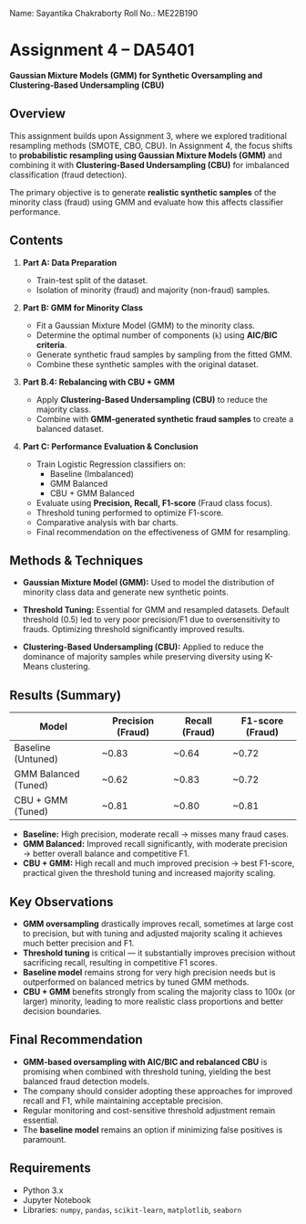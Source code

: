 Name: Sayantika Chakraborty
Roll No.: ME22B190

# Assignment 4 – DA5401  
**Gaussian Mixture Models (GMM) for Synthetic Oversampling and Clustering-Based Undersampling (CBU)** 

## Overview  
This assignment builds upon Assignment 3, where we explored traditional resampling methods (SMOTE, CBO, CBU). In Assignment 4, the focus shifts to **probabilistic resampling using Gaussian Mixture Models (GMM)** and combining it with **Clustering-Based Undersampling (CBU)** for imbalanced classification (fraud detection). 

The primary objective is to generate **realistic synthetic samples** of the minority class (fraud) using GMM and evaluate how this affects classifier performance. 

## Contents  
1. **Part A: Data Preparation** 
   - Train-test split of the dataset. 
   - Isolation of minority (fraud) and majority (non-fraud) samples. 

2. **Part B: GMM for Minority Class** 
   - Fit a Gaussian Mixture Model (GMM) to the minority class. 
   - Determine the optimal number of components (`k`) using **AIC/BIC criteria**. 
   - Generate synthetic fraud samples by sampling from the fitted GMM. 
   - Combine these synthetic samples with the original dataset. 

3. **Part B.4: Rebalancing with CBU + GMM** 
   - Apply **Clustering-Based Undersampling (CBU)** to reduce the majority class. 
   - Combine with **GMM-generated synthetic fraud samples** to create a balanced dataset. 

4. **Part C: Performance Evaluation & Conclusion** 
   - Train Logistic Regression classifiers on: 
     - Baseline (Imbalanced) 
     - GMM Balanced 
     - CBU + GMM Balanced 
   - Evaluate using **Precision, Recall, F1-score** (Fraud class focus). 
   - Threshold tuning performed to optimize F1-score. 
   - Comparative analysis with bar charts. 
   - Final recommendation on the effectiveness of GMM for resampling. 

## Methods & Techniques  
- **Gaussian Mixture Model (GMM):** 
  Used to model the distribution of minority class data and generate new synthetic points. 

- **Threshold Tuning:** 
  Essential for GMM and resampled datasets. Default threshold (0.5) led to very poor precision/F1 due to oversensitivity to frauds. Optimizing threshold significantly improved results. 

- **Clustering-Based Undersampling (CBU):** 
  Applied to reduce the dominance of majority samples while preserving diversity using K-Means clustering. 

## Results (Summary)  
| Model               | Precision (Fraud) | Recall (Fraud) | F1-score (Fraud) |
|---------------------|-------------------|----------------|------------------|
| Baseline (Untuned)   | ~0.83             | ~0.64          | ~0.72            |
| GMM Balanced (Tuned) | ~0.62             | ~0.83          | ~0.72            |
| CBU + GMM (Tuned)    | ~0.81             | ~0.80          | ~0.81            |

- **Baseline:** High precision, moderate recall → misses many fraud cases. 
- **GMM Balanced:** Improved recall significantly, with moderate precision → better overall balance and competitive F1. 
- **CBU + GMM:** High recall and much improved precision → best F1-score, practical given the threshold tuning and increased majority scaling.

## Key Observations  
- **GMM oversampling** drastically improves recall, sometimes at large cost to precision, but with tuning and adjusted majority scaling it achieves much better precision and F1. 
- **Threshold tuning** is critical — it substantially improves precision without sacrificing recall, resulting in competitive F1 scores. 
- **Baseline model** remains strong for very high precision needs but is outperformed on balanced metrics by tuned GMM methods. 
- **CBU + GMM** benefits strongly from scaling the majority class to 100x (or larger) minority, leading to more realistic class proportions and better decision boundaries.

## Final Recommendation  
- **GMM-based oversampling with AIC/BIC and rebalanced CBU** is promising when combined with threshold tuning, yielding the best balanced fraud detection models. 
- The company should consider adopting these approaches for improved recall and F1, while maintaining acceptable precision. 
- Regular monitoring and cost-sensitive threshold adjustment remain essential. 
- The **baseline model** remains an option if minimizing false positives is paramount.

## Requirements  
- Python 3.x 
- Jupyter Notebook 
- Libraries: `numpy`, `pandas`, `scikit-learn`, `matplotlib`, `seaborn` 

